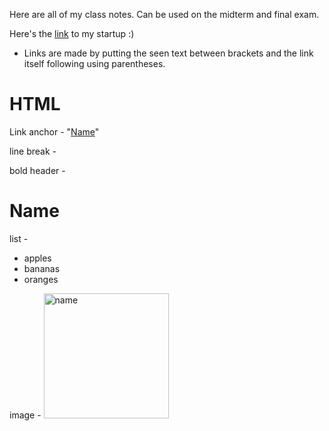 Here are all of my class notes. Can be used on the midterm and final exam.

Here's the [link](http://3.224.181.5/) to my startup :)

- Links are made by putting the seen text between brackets and the link itself following using parentheses.

# HTML

Link anchor - "<a href="link">Name</a>"

line break - <br>

bold header - <h1><strong>Name</strong></h1>

list - <ul>
        <li>apples</li>
        <li>bananas</li>
        <li>oranges</li>
      </ul>

image - <img src="link" alt="name" style="width:200px">

  
